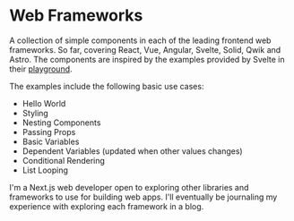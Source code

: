 # Web Frameworks

A collection of simple components in each of the leading frontend web frameworks. So far, covering React, Vue, Angular, Svelte, Solid, Qwik and Astro. The components are inspired by the examples provided by Svelte in their [playground]( https://svelte.dev/examples/hello-world).

The examples include the following basic use cases:
 - Hello World
 - Styling
 - Nesting Components
 - Passing Props
 - Basic Variables
 - Dependent Variables (updated when other values changes)
 - Conditional Rendering
 - List Looping

I'm a Next.js web developer open to exploring other libraries and frameworks to use for building web apps. I'll eventually be journaling my experience with exploring each framework in a blog.
